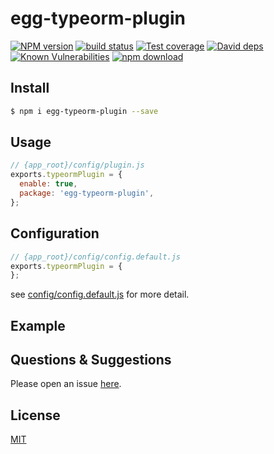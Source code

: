 # egg-typeorm-plugin

[![NPM version][npm-image]][npm-url]
[![build status][travis-image]][travis-url]
[![Test coverage][codecov-image]][codecov-url]
[![David deps][david-image]][david-url]
[![Known Vulnerabilities][snyk-image]][snyk-url]
[![npm download][download-image]][download-url]

[npm-image]: https://img.shields.io/npm/v/egg-typeorm-plugin.svg?style=flat-square
[npm-url]: https://npmjs.org/package/egg-typeorm-plugin
[travis-image]: https://img.shields.io/travis/eggjs/egg-typeorm-plugin.svg?style=flat-square
[travis-url]: https://travis-ci.org/eggjs/egg-typeorm-plugin
[codecov-image]: https://img.shields.io/codecov/c/github/eggjs/egg-typeorm-plugin.svg?style=flat-square
[codecov-url]: https://codecov.io/github/eggjs/egg-typeorm-plugin?branch=master
[david-image]: https://img.shields.io/david/eggjs/egg-typeorm-plugin.svg?style=flat-square
[david-url]: https://david-dm.org/eggjs/egg-typeorm-plugin
[snyk-image]: https://snyk.io/test/npm/egg-typeorm-plugin/badge.svg?style=flat-square
[snyk-url]: https://snyk.io/test/npm/egg-typeorm-plugin
[download-image]: https://img.shields.io/npm/dm/egg-typeorm-plugin.svg?style=flat-square
[download-url]: https://npmjs.org/package/egg-typeorm-plugin

<!--
Description here.
-->

## Install

```bash
$ npm i egg-typeorm-plugin --save
```

## Usage

```js
// {app_root}/config/plugin.js
exports.typeormPlugin = {
  enable: true,
  package: 'egg-typeorm-plugin',
};
```

## Configuration

```js
// {app_root}/config/config.default.js
exports.typeormPlugin = {
};
```

see [config/config.default.js](config/config.default.js) for more detail.

## Example

<!-- example here -->

## Questions & Suggestions

Please open an issue [here](https://github.com/eggjs/egg/issues).

## License

[MIT](LICENSE)
